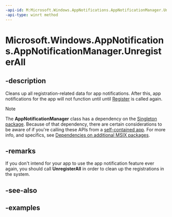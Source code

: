 ```yaml
---
-api-id: M:Microsoft.Windows.AppNotifications.AppNotificationManager.UnregisterAll
-api-type: winrt method
---
```


# Microsoft.Windows.AppNotifications.AppNotificationManager.UnregisterAll

<!--
public void UnregisterAll ();
-->

## -description

Cleans up all registration-related data for app notifications. After this, app notifications for the app will not function until until [Register](xref:Microsoft.Windows.AppNotifications.AppNotificationManager.Register) is called again.

> [!NOTE]
> The **AppNotificationManager** class has a dependency on the [Singleton package](/windows/apps/windows-app-sdk/deployment-architecture#singleton-package). Because of that dependency, there are certain considerations to be aware of if you're calling these APIs from a [self-contained app](/windows/apps/package-and-deploy/deploy-overview). For more info, and specifics, see [Dependencies on additional MSIX packages](/windows/apps/package-and-deploy/self-contained-deploy/deploy-self-contained-apps#dependencies-on-additional-msix-packages).

## -remarks

If you don't intend for your app to use the app notification feature ever again, you should call **UnregisterAll** in order to clean up the registrations in the system.

## -see-also

## -examples
